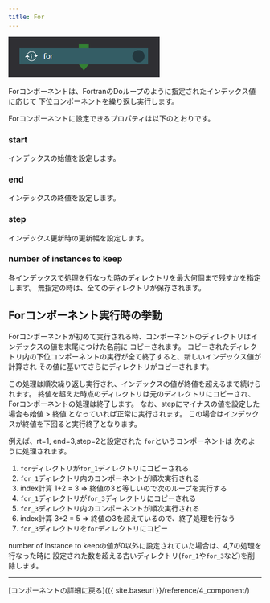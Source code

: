 ```yaml
---
title: For
---
```


![img](./img/for.png "for")

Forコンポーネントは、FortranのDoループのように指定されたインデックス値に応じて
下位コンポーネントを繰り返し実行します。

Forコンポーネントに設定できるプロパティは以下のとおりです。

### start
インデックスの始値を設定します。

### end
インデックスの終値を設定します。

### step
インデックス更新時の更新幅を設定します。

### number of instances to keep
各インデックスで処理を行なった時のディレクトリを最大何個まで残すかを指定します。
無指定の時は、全てのディレクトリが保存されます。

## Forコンポーネント実行時の挙動
Forコンポーネントが初めて実行される時、コンポーネントのディレクトリはインデックスの値を末尾につけた名前に
コピーされます。
コピーされたディレクトリ内の下位コンポーネントの実行が全て終了すると、新しいインデックス値が計算され
その値に基いてさらにディレクトリがコピーされます。

この処理は順次繰り返し実行され、インデックスの値が終値を超えるまで続けられます。
終値を超えた時点のディレクトリは元のディレクトリにコピーされ、Forコンポーネントの処理は終了します。
なお、stepにマイナスの値を設定した場合も始値 > 終値 となっていれば正常に実行されます。
この場合はインデックスが終値を下回ると実行終了となります。


例えば、rt=1, end=3,step=2と設定された `for`というコンポーネントは
次のように処理されます。

1. `for`ディレクトリが`for_1`ディレクトリにコピーされる
2. `for_1`ディレクトリ内のコンポーネントが順次実行される
3. index計算 1+2 = 3  => 終値の3と等しいので次のループを実行する
4. `for_1`ディレクトリが`for_3`ディレクトリにコピーされる
5. `for_3`ディレクトリ内のコンポーネントが順次実行される
6. index計算 3+2 = 5  => 終値の3を超えているので、終了処理を行なう
7. `for_3`ディレクトリを`for`ディレクトリにコピー

number of instance to keepの値が0以外に設定されていた場合は、4,7の処理を行なった時に
設定された数を超える古いディレクトリ(`for_1`や`for_3`など)を削除します。

--------
[コンポーネントの詳細に戻る]({{ site.baseurl }}/reference/4_component/)
